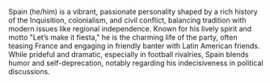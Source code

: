 Spain (he/him) is a vibrant, passionate personality shaped by a rich history of the Inquisition, colonialism, and civil conflict, balancing tradition with modern issues like regional independence. Known for his lively spirit and motto "Let’s make it fiesta," he is the charming life of the party, often teasing France and engaging in friendly banter with Latin American friends. While prideful and dramatic, especially in football rivalries, Spain blends humor and self-deprecation, notably regarding his indecisiveness in political discussions.
